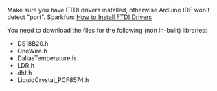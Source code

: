 Make sure you have FTDI drivers installed, otherwise Arduino IDE won't detect "port".
Sparkfun: [How to Install FTDI Drivers](https://learn.sparkfun.com/tutorials/how-to-install-ftdi-drivers)

You need to download the files for the following (non in-built) libraries:
* DS18B20.h
* OneWire.h
* DallasTemperature.h
* LDR.h
* dht.h
* LiquidCrystal_PCF8574.h
